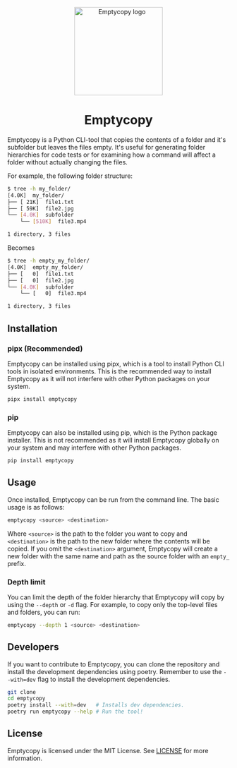 <p align="center">
    <img width="200" align="center" src="./emptycopy.png" alt="Emptycopy logo">
</p>
<h1 align="center">Emptycopy</h1>
Emptycopy is a Python CLI-tool that copies the contents of a folder and it's subfolder but leaves the files empty. It's useful for generating folder hierarchies for code tests or for examining how a command will affect a folder without actually changing the files.

For example, the following folder structure:
```bash
$ tree -h my_folder/
[4.0K]  my_folder/
├── [ 21K]  file1.txt
├── [ 59K]  file2.jpg
└── [4.0K]  subfolder
    └── [510K]  file3.mp4

1 directory, 3 files
```
Becomes
```bash
$ tree -h empty_my_folder/
[4.0K]  empty_my_folder/
├── [   0]  file1.txt
├── [   0]  file2.jpg
└── [4.0K]  subfolder
    └── [   0]  file3.mp4

1 directory, 3 files
```

## Installation
### pipx (Recommended)
Emptycopy can be installed using pipx, which is a tool to install Python CLI tools in isolated environments. This is the recommended way to install Emptycopy as it will not interfere with other Python packages on your system.
```bash
pipx install emptycopy
```

### pip
Emptycopy can also be installed using pip, which is the Python package installer. This is not recommended as it will install Emptycopy globally on your system and may interfere with other Python packages.
```bash
pip install emptycopy
```

## Usage
Once installed, Emptycopy can be run from the command line. The basic usage is as follows:
```bash
emptycopy <source> <destination>
```
Where `<source>` is the path to the folder you want to copy and `<destination>` is the path to the new folder where the contents will be copied. If you omit the `<destination>` argument, Emptycopy will create a new folder with the same name and path as the source folder with an `empty_` prefix.

### Depth limit
You can limit the depth of the folder hierarchy that Emptycopy will copy by using the `--depth` or `-d` flag. For example, to copy only the top-level files and folders, you can run:
```bash
emptycopy --depth 1 <source> <destination>
```

## Developers
If you want to contribute to Emptycopy, you can clone the repository and install the development dependencies using poetry. Remember to use the `--with=dev` flag to install the development dependencies.
```bash
git clone
cd emptycopy
poetry install --with=dev   # Installs dev dependencies.
poetry run emptycopy --help # Run the tool!
```

## License
Emptycopy is licensed under the MIT License. See [LICENSE](LICENSE) for more information.